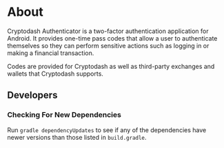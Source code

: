 # About

Cryptodash Authenticator is a two-factor authentication application for Android.
It provides one-time pass codes that allow a user to authenticate themselves
so they can perform sensitive actions such as logging in or making a financial
transaction.

Codes are provided for Cryptodash as well as third-party exchanges and wallets
that Cryptodash supports.

## Developers

### Checking For New Dependencies

Run `gradle dependencyUpdates` to see if any of the dependencies have
newer versions than those listed in `build.gradle`.